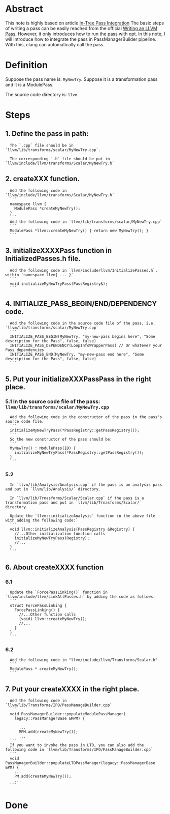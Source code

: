 # Abstract
This note is highly based on article [In-Tree Pass Integration](https://medium.com/@mshockwave/writing-llvm-pass-in-2018-part-iii-d44cd0c2c354) 
The basic steps of writing a pass can be easily reached from the official [Writing an LLVM Pass](http://llvm.org/docs/WritingAnLLVMPass.html). 
However, it only introduces how to run the pass with opt. In this note, I will introduce how to integrate the pass in PassManagerBuilder pipeline. With this, clang can automatically call the pass.

# Definition
Suppose the pass name is: `MyNewTry`. Suppose it is a transformation pass and it is a ModulePass.

The source code directory is: `llvm`.

# Steps
## 1. Define the pass in path: 
       
      The `.cpp` file should be in `llvm/lib/transforms/scalar/MyNewTry.cpp`.

      The corresponding `.h` file should be put in `llvm/include/llvm/transforms/Scalar/MyNewTry.h`

## 2. createXXX function.
   
      Add the following code in `llvm/include/llvm/transforms/Scalar/MyNewTry.h`
      ```
      namespace llvm {
        ModulePass *createMyNewTry();
      }
      ```
      Add the following code in `llvm/lib/transforms/scalar/MyNewTry.cpp`
      ```
      ModulePass *llvm::createMyNewTry() { return new MyNewTry(); }
      ```  
## 3. initializeXXXXPass function in InitializedPasses.h file.
      Add the following code in `llvm/include/llvm/InitializePasses.h`, within `namespace llvm{ ... }`
      ```
      void initializeMyNewTryPass(PassRegistry&);
      ```
## 4. INITIALIZE_PASS_BEGIN/END/DEPENDENCY code.
      Add the following code in the source code file of the pass, i.e. `llvm/lib/transforms/scalar/MyNewTry.cpp`
      ```
      INITIALIZE_PASS_BEGIN(MyNewTry, "my-new-pass begins here", "Some description for the Pass", false, false)
      INITIALIZE_PASS_DEPENDENCY(LoopInfoWrapperPass) // Or whatever your Pass dependencies
      INITIALIZE_PASS_END(MyNewTry, "my-new-pass end here", "Some description for the Pass", false, false)
      ```
## 5. Put your initializeXXXPassPass in the right place.
### 5.1 In the source code file of the pass: `llvm/lib/transforms/scalar/MyNewTry.cpp`
      Add the following code in the constructor of the pass in the pass's source code file. 
      ```
      initializeMyNewTryPass(*PassRegistry::getPassRegistry());
      ```
      So the new constructor of the pass should be:
      ```
      MyNewTry() : ModulePass(ID) {
        initializeMyNewTryPass(*PassRegistry::getPassRegistry());
      }
      ```
### 5.2 

      In `llvm/lib/Analysis/Analysis.cpp` if the pass is an analysis pass and put in `llvm/lib/Analysis/` directory.

      In `llvm/lib/Trnasforms/Scalar/Scalar.cpp` if the pass is a transformation pass and put in `llvm/lib/Trnasforms/Scalar/` directory.
        
      Update the `llvm::initializeAnalysis` function in the above file with adding the following code:`
      ```
      void llvm::initializeAnalysis(PassRegistry &Registry) {
        //...Other initialization function calls
        initializeMyNewTryPass(Registry);
        //...
      }
      ```
## 6. About createXXXX function
### 6.1 
      Update the `ForcePassLinking()` function in `llvm/include/llvm/LinkAllPasses.h` by adding the code as follows:
      ```
      struct ForcePassLinking {
        ForcePassLinking() {
          //...Other function calls
          (void) llvm::createMyNewTry();
          //...
        }
      }
      ```
### 6.2
      Add the following code in "llvm/include/llvm/Transforms/Scalar.h"
      ```
      ModulePass * createMyNewTry();
      ```
## 7. Put your createXXXX in the right place.
      Add the following code in `llvm/lib/Transforms/IPO/PassManageBuilder.cpp`
      ```
      void PassManagerBuilder::populateModulePassManager(
        legacy::PassManagerBase &MPM) {
          
          ...
          MPM.add(createMyNewTry());
          ...
      ```
      If you want to invoke the pass in LTO, you can also add the following code in `llvm/lib/Transforms/IPO/PassManageBuilder.cpp`
      ```
      void PassManagerBuilder::populateLTOPassManager(legacy::PassManagerBase &PM) {
        ...
        PM.add(createMyNewTry());
        ...
      ```
  # Done
